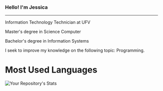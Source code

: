 ### Hello! I'm Jessica
-----
Information Technology Technician at UFV

Master's degree in Science Computer

Bachelor's degree in Information Systems

I seek to improve my knowledge on the following topic: Programming.

# Most Used Languages
![Your Repository's Stats](https://github-readme-stats.vercel.app/api/top-langs/?username=jessicacosta07&theme=blue-green)


